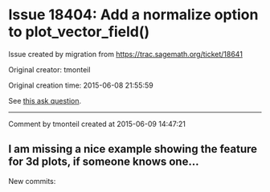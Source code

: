 # Issue 18404: Add a normalize option to plot_vector_field()

Issue created by migration from https://trac.sagemath.org/ticket/18641

Original creator: tmonteil

Original creation time: 2015-06-08 21:55:59

See [this ask question](http://ask.sagemath.org/question/27053/unscaled-arrows-in-a-vector-field/).



---

Comment by tmonteil created at 2015-06-09 14:47:21

I am missing a nice example showing the feature for 3d plots, if someone knows one...
----
New commits:
